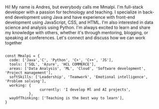 Hi! My name is Andres, but everybody calls me Mmalpi.
I'm full-stack developer with a passion for technology and teaching. I specialize in back-end development using Java and have experience with front-end development using JavaScript, CSS, and HTML. I'm also interested in data science and analysis using Python. I'm always excited to learn and share my knowledge with others, whether it's through mentoring, blogging, or speaking at conferences. Let's connect and discuss how we can work together

```

const Mmalpi = {
  code: ['Java','C', 'Python', 'C+', 'C++', 'JS'], 
  tools: ['SQL', 'Azure', 'HCL COMMERCE'],
  areas: ['Data Analysis', 'ML', 'Cloud', 'Software development', 'Project management'],
  softSkills: ['Leadership', 'Teamwork', 'Emotional intelligence', 'Problem solving'],
  working: {
                currently: 'I develop Ml and AI projects',
           },
  wayOfThinking: ['Teaching is the best way to learn'],
}
```
